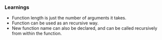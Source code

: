 ### Learnings
  - Function length is just the number of arguments it takes.
  - Function can be used as an recursive way.
  - New function name can also be declared, and can be called recursively from
  within the function.
  